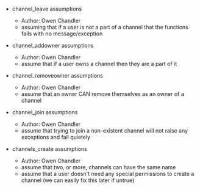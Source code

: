 - channel_leave assumptions
  - Author: Owen Chandler
  - assuming that if a user is not a part of a channel that the functions fails with no message/exception

- channel_addowner assumptions
  - Author: Owen Chandler
  - assume that if a user owns a channel then they are a part of it

- channel_removeowner assumptions
  - Author: Owen Chandler
  - assume that an owner CAN remove themselves as an owner of a channel

- channel_join assumptions
  - Author: Owen Chandler
  - assume that trying to join a non-existent channel will not raise any exceptions and fail quietely

- channels_create assumptions
  - Author: Owen Chandler
  - assume that two, or more, channels can have the same name
  - assume that a user doesn't need any special permissions to create a channel (we can easily fix this later if untrue)
